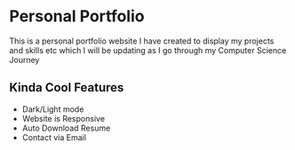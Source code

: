 # Personal Portfolio

This is a personal portfolio website I have created to display my projects and skills etc which I will be updating as I go through my Computer Science Journey

## Kinda Cool Features
- Dark/Light mode
- Website is Responsive
- Auto Download Resume
- Contact via Email
